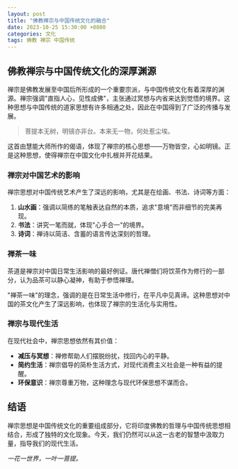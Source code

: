 ```yaml
---
layout: post
title: "佛教禅宗与中国传统文化的融合"
date: 2023-10-25 15:30:00 +0800
categories: 文化
tags: 佛教 禅宗 中国传统
---
```


## 佛教禅宗与中国传统文化的深厚渊源

禅宗是佛教发展至中国后所形成的一个重要宗派，与中国传统文化有着深厚的渊源。禅宗强调"直指人心，见性成佛"，主张通过冥想与内省来达到觉悟的境界。这种思想与中国传统的道家思想有许多相通之处，因此在中国得到了广泛的传播与发展。

> 菩提本无树，明镜亦非台。本来无一物，何处惹尘埃。

这首由慧能大师所作的偈语，体现了禅宗的核心思想——万物皆空，心如明镜。正是这种思想，使得禅宗在中国文化中扎根并开花结果。

### 禅宗对中国艺术的影响

禅宗思想对中国传统艺术产生了深远的影响，尤其是在绘画、书法、诗词等方面：

1. **山水画**：强调以简练的笔触表达自然的本质，追求"意境"而非细节的完美再现。
2. **书法**：讲究一笔而就，体现"心手合一"的境界。
3. **诗词**：禅诗以简洁、含蓄的语言传达深刻的哲理。

### 禅茶一味

茶道是禅宗对中国日常生活影响的最好例证。唐代禅僧们将饮茶作为修行的一部分，认为品茶可以静心凝神，有助于参悟禅理。

"禅茶一味"的理念，强调的是在日常生活中修行，在平凡中见真谛。这种思想对中国的茶文化产生了深远影响，也体现了禅宗的生活化与实用性。

### 禅宗与现代生活

在现代社会中，禅宗思想依然有其价值：

- **减压与冥想**：禅修帮助人们摆脱纷扰，找回内心的平静。
- **简约生活**：禅宗倡导的简朴生活方式，对现代消费主义社会是一种有益的提醒。
- **环保意识**：禅宗尊重万物，这种理念与现代环保思想不谋而合。

## 结语

禅宗思想是中国传统文化的重要组成部分，它将印度佛教的哲理与中国传统思想相结合，形成了独特的文化现象。今天，我们仍然可以从这一古老的智慧中汲取力量，指导我们的现代生活。

*一花一世界，一叶一菩提。* 
